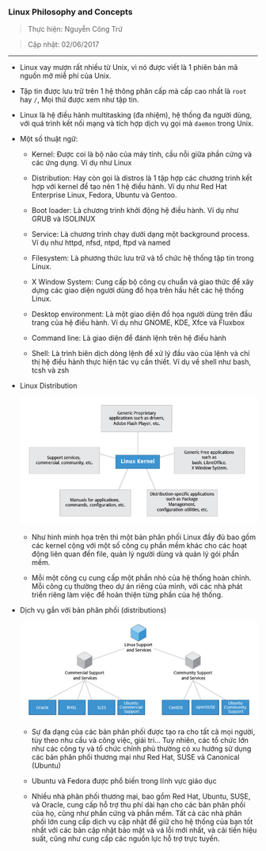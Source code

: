 
###  Linux Philosophy and Concepts

> Thực hiện: Nguyễn Công Trứ

> Cập nhật: 02/06/2017

***

- Linux vay mượn rất nhiều từ Unix, vì nó được viết là 1 phiên bản mã nguồn mở miễ phí của Unix. 

- Tập tin được lưu trữ trên 1 hệ thông phân cấp mà cấp cao nhất là `root` hay `/`, Mọi thứ được xem như tập tin.

- Linux là hệ điều hành multitasking (đa nhiệm), hệ thống đa người dùng, với quá trình kết nối mạng và tích hợp dịch vụ gọi mà `daemon` trong Unix.

- Một số thuật ngữ:

	+ Kernel: Được coi là bộ não của máy tính, cầu nỗi giữa phần cứng và các ứng dụng. Ví dụ như Linux

	+ Distribution: Hay còn gọi là distros là 1 tập hợp các chương trình kết hợp với kernel để tạo nên 1 hệ điều hành. Ví dụ như Red Hat Enterprise Linux, Fedora, Ubuntu và Gentoo.

	+ Boot loader: Là chương trình khởi động hệ điều hành. Ví dụ như GRUB và ISOLINUX

	+ Service: Là chương trình chạy dưới dạng một background process. Ví dụ như httpd, nfsd, ntpd, ftpd và named

	+ Filesystem: Là phương thức lưu trữ và tổ chức hệ thống tập tin trong Linux.

	+ X Window System: Cung cấp bộ công cụ chuẩn và giao thức để xây dựng các giao diện người dùng đồ họa trên hầu hết các hệ thống Linux.

	+ Desktop environment: Là một giao diện đồ họa người dùng trên đầu trang của hệ điều hành. Ví dụ như GNOME, KDE, Xfce và Fluxbox

	+ Command line: Là giao diện để đánh lệnh trên hệ điều hành

	+ Shell: Là trình biên dịch dòng lệnh để xử lý đầu vào của lệnh và chỉ thị hệ điều hành thực hiện tác vụ cần thiết. Ví dụ về shell như bash, tcsh và zsh

- Linux Distribution

	![](https://github.com/ctnguyenvn/sysadmin_level1/blob/master/Task43_Linux_Course_01_LFS101/Chapter_02/Images/1.png)


	+ Như hình minh họa trên thì một bản phân phối Linux đầy đủ bao gồm các kernel cộng với một số công cụ phần mềm khác cho các hoạt động liên quan đến file, quản lý người dùng và quản lý gói phần mềm. 

	+ Mỗi một công cụ cung cấp một phần nhỏ của hệ thống hoàn chỉnh. Mỗi công cụ thường theo dự án riêng của mình, với các nhà phát triển riêng làm việc để hoàn thiện từng phần của hệ thống.

- Dịch vụ gắn với bản phân phối (distributions)

	![](https://github.com/ctnguyenvn/sysadmin_level1/blob/master/Task43_Linux_Course_01_LFS101/Chapter_02/Images/2.png)


	+ Sự đa dạng của các bản phân phối được tạo ra cho tất cả mọi người, tùy theo nhu cầu và công việc, giải trí... Tuy nhiên, các tổ chức lớn như các công ty và tổ chức chính phủ thường có xu hướng sử dụng các bản phân phối thương mại như Red Hat, SUSE và Canonical (Ubuntu)

	+ Ubuntu và Fedora được phổ biến trong lĩnh vực giáo dục

	+ Nhiều nhà phân phối thương mại, bao gồm Red Hat, Ubuntu, SUSE, và Oracle, cung cấp hỗ trợ thu phí dài hạn cho các bản phân phối của họ, cũng như phần cứng và phần mềm. Tất cả các nhà phân phối lớn cung cấp dịch vụ cập nhật để giữ cho hệ thống của bạn tốt nhất với các bản cập nhật bảo mật và vá lỗi mới nhất, và cải tiến hiệu suất, cũng như cung cấp các nguồn lực hỗ trợ trực tuyến.